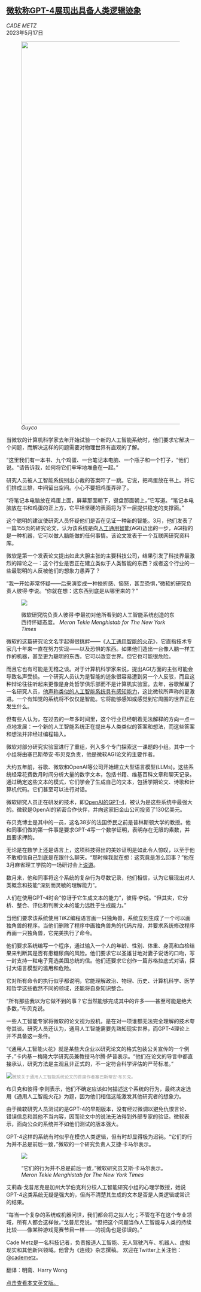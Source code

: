 <!--1684305423000-->
[微软称GPT-4展现出具备人类逻辑迹象](https://cn.nytimes.com/technology/20230517/microsoft-ai-human-reasoning/)
------

<address>CADE METZ</address><time pudate="2023-05-17 02:03:09" datetime="2023-05-17 02:03:09">2023年5月17日</time><figure><img src="https://images.weserv.nl/?url=static01.nyt.com/images/2023/05/11/business/00ai-sparks/00ai-sparks-master1050-v2.jpg" width="1050" height="1024"><figcaption> <cite>Guyco</cite></figcaption></figure><section><p>当微软的计算机科学家去年开始试验一个新的人工智能系统时，他们要求它解决一个问题，而解决这样的问题需要对物理世界有直观的了解。</p><p>“这里我们有一本书、九个鸡蛋、一台笔记本电脑、一个瓶子和一个钉子，“他们说。“请告诉我，如何将它们牢牢地堆叠在一起。”</p><p>研究人员被人工智能系统别出心裁的答案吓了一跳。它说，把鸡蛋放在书上。将它们排成三排，中间留出空间。小心不要把鸡蛋弄碎了。</p><p>“将笔记本电脑放在鸡蛋上面，屏幕那面朝下，键盘那面朝上，”它写道。“笔记本电脑放在书和鸡蛋的正上方，它平坦坚硬的表面将为下一层提供稳定的支撑面。”</p><p>这个聪明的建议使研究人员怀疑他们是否在见证一种新的智能。3月，他们发表了一篇155页的研究论文，认为该系统是向<a href="https://www.nytimes.com/2023/03/31/technology/ai-chatbots-benefits-dangers.html" title="Link: https://www.nytimes.com/2023/03/31/technology/ai-chatbots-benefits-dangers.html">人工通用智能</a>(AGI)迈出的一步，AGI指的是一种机器，它可以做人脑能做的任何事情。该论文发表于一个互联网研究资料库。</p><p>微软是第一个发表论文提出如此大胆主张的主要科技公司，结果引发了科技界最激烈的辩论之一：这个行业是否正在建立类似于人类智能的东西？或者这个行业的一些最聪明的人反被他们的想象力愚弄了？</p><p>“我一开始非常怀疑——后来演变成一种挫折感、恼怒，甚至恐惧，”微软的研究负责人彼得·李说。“你就在想：这东西到底是从哪里来的？”</p><p><figure><img src="https://images.weserv.nl/?url=static01.nyt.com/images/2023/05/11/multimedia/00AI-SPARKS-01-bflp/00AI-SPARKS-01-bflp-jumbo.jpg"></p><figcaption>微软研究院负责人彼得·李最初对他所看到的人工智能系统创造的东西持怀疑态度。 <cite>Meron Tekie Menghistab for The New York Times</cite></figcaption></figure><p>微软的这篇研究论文名字起得很挑衅——《<a rel="noopener noreferrer" target="_blank" href="https://arxiv.org/pdf/2303.12712.pdf" title="Link: https://arxiv.org/pdf/2303.12712.pdf">人工通用智能的火花</a>》，它直指技术专家几十年来一直在努力实现——以及恐惧的东西。如果他们造出一台像人脑一样工作的机器，甚至更为聪明的东西，它可以改变世界。但它也可能很危险。</p><p>而且它也有可能是无稽之谈。对于计算机科学家来说，提出AGI方面的主张可能会导致名声受损。一个研究人员认为是智能的迹象很容易遭到另一个人反驳，而且这种辩论往往听起来更像是身处哲学俱乐部而不是计算机实验室。去年，谷歌解雇了一名研究人员，<a href="https://www.nytimes.com/2022/08/05/technology/ai-sentient-google.html" title="Link: https://www.nytimes.com/2022/08/05/technology/ai-sentient-google.html">他声称类似的人工智能系统具有感知能力</a>，这比微软所声称的更激进。一个有知觉的系统将不仅仅是智能。它将能够感知或感觉到它周围的世界正在发生什么。</p><p>但有些人认为，在过去的一年多时间里，这个行业已经朝着无法解释的方向一点一点地发展：一个新的人工智能系统正在提出与人类类似的答案和想法，而这些答案和想法并非经过编程输入。</p><p>微软对部分研究实验室进行了重组，列入多个专门探索这一课题的小组。其中一个小组将由塞巴斯蒂安·布贝克负责，他是微软AGI论文的主要作者。</p><p>大约五年前，谷歌、微软和OpenAI等公司开始建立大型语言模型(LLMs)。这些系统经常花费数月时间分析大量的数字文本，包括书籍、维基百科文章和聊天记录。通过确定这些文本的模式，它们学会了生成自己的文本，包括学期论文、诗歌和计算机代码。它们甚至可以进行对话。</p><p>微软研究人员正在研发的技术，即<a href="https://cn.nytimes.com/technology/20230315/openai-gpt4-chatgpt/" title="Link: https://cn.nytimes.com/technology/20230315/openai-gpt4-chatgpt/">OpenAI的GPT-4</a>，被认为是这些系统中最强大的。微软是OpenAI的紧密合作伙伴，并向这家旧金山公司投资了130亿美元。</p><p>布贝克博士是其中的一员，这名38岁的法国侨民之前是普林斯顿大学的教授。他和同事们做的第一件事是要求GPT-4写一个数学证明，表明存在无限的素数，并且要求押韵。</p><p>无论是在数学上还是语言上，这项科技得出的美妙证明是如此令人惊叹，以至于他不敢相信自己到底是在跟什么聊天。“那时候我就在想：这究竟是怎么回事？”他在3月麻省理工学院的一场研讨会上<a rel="noopener noreferrer" target="_blank" href="https://www.youtube.com/watch?v=qbIk7-JPB2c&t=904s">说道</a>。</p><p>数月来，他和同事将这个系统的复杂行为尽数记录，他们相信，认为它展现出对人类概念和技能“深刻而灵敏的理解能力”。</p><p>人们在使用GPT-4时会“惊讶于它生成文本的能力”，彼得·李说。“但其实，它分析、整合、评估和判断文本的能力远胜于生成能力。”</p><p>当他们要求该系统使用TiKZ编程语言画一只独角兽，系统立刻生成了一个可以画独角兽的程序。当他们删除了程序中画独角兽角的代码片段，并要求系统修改程序再画一只独角兽，它完美执行了命令。</p><p>他们要求系统编写一个程序，通过输入一个人的年龄、性别、体重、身高和血检结果来判断其是否有患糖尿病的风险。他们要求它以圣雄甘地对妻子说话的口吻，写一封支持一粒电子竞选美国总统的信。他们还要求它创作一篇苏格拉底式对话，探讨大语言模型的滥用和危险。</p><p>它对所有命令的执行似乎都说明，它能理解政治、物理、历史、计算机科学、医学和哲学这些截然不同的领域，还能将自身知识整合。</p><p>“所有那些我以为它做不到的事？它当然能够完成其中的许多——甚至可能是绝大多数，”布贝克说。</p><p>一些人工智能专家将微软的论文视为投机，是在对一项谁都无法完全理解的技术夸夸其谈。研究人员还认为，通用人工智能需要先熟知现实世界，而GPT-4理论上并不具备这一条件。</p><p>“《通用人工智能火花》就是某些大企业以研究论文的格式包装公关宣传的一个例子，”卡内基－梅隆大学研究员兼教授马尔腾·萨普表示。“他们在论文的导言中都直接承认，研究方法是主观且非正式的，不一定符合科学评估的严苛标准。”</p><p><img src="https://images.weserv.nl/?url=static01.nyt.com/images/2023/05/11/multimedia/00AI-SPARKS-02-bflp/00AI-SPARKS-02-bflp-master1050.jpg"><small style="color: #999;">微软关于通用人工智能系统论文的首席作者塞巴斯蒂安·布贝克。</small></p><p>布贝克和彼得·李则表示，他们不确定应该如何描述这个系统的行为，最终决定选用《通用人工智能火花》为题，因为他们相信这能激发其他研究者的想象力。</p><p>由于微软研究人员测试的是GPT-4的早期版本，没有经过微调以避免仇恨言论、错误信息和其他不当内容，因而论文中的说法无法得到外部专家的验证。微软表示，面向公众的系统并不如他们测试的版本强大。</p><p>GPT-4这样的系统有时似乎在模仿人类逻辑，但有时却显得极为迟钝。“它们的行为并不总是前后一致，”微软的一个研究负责人艾捷·卡马尔表示。</p><p><figure><img src="https://images.weserv.nl/?url=static01.nyt.com/images/2023/05/11/multimedia/00AI-SPARKS-ece-jhtl/00AI-SPARKS-ece-jhtl-jumbo.jpg"></p><figcaption>“它们的行为并不总是前后一致，”微软研究员艾斯·卡马尔表示。 <cite>Meron Tekie Menghistab for The New York Times</cite></figcaption></figure><p>艾莉森·戈普尼克是加州大学伯克利分校人工智能研究小组的心理学教授，她说GPT-4这类系统无疑是强大的，但尚不清楚其生成的文本是否是人类逻辑或常识的结果。</p><p>“每当一个复杂的系统或机器问世，我们都会将之拟人化；不管在不在这个专业领域，所有人都会这样做，”戈普尼克说。“但把这个问题当作人工智能与人类的持续比较——像某种游戏竞赛节目一样——的视角也是谬误的。”</p></section><footer><p>Cade Metz是一名科技记者，负责报道人工智能、无人驾驶汽车、机器人、虚拟现实和其他新兴领域。他曾为《连线》杂志撰稿。 欢迎在Twitter上关注他：<a rel="nofollow" target="_blank" href="https://twitter.com/cademetz">@cademetz</a>。</p><p>翻译：明斋、Harry Wong</p><p><a rel="nofollow" target="_blank" href="https://www.nytimes.com/2023/05/16/technology/microsoft-ai-human-reasoning.html">点击查看本文英文版。</a></p></footer>
